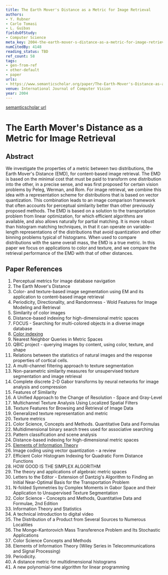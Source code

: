 ```yaml
---
title: The Earth Mover's Distance as a Metric for Image Retrieval
authors:
- Y. Rubner
- Carlo Tomasi
- L. Guibas
fieldsOfStudy:
- Computer Science
meta_key: 2004-the-earth-mover-s-distance-as-a-metric-for-image-retrieval
numCitedBy: 4148
reading_status: TBD
ref_count: 58
tags:
- gen-from-ref
- other-default
- paper
urls:
- https://www.semanticscholar.org/paper/The-Earth-Mover's-Distance-as-a-Metric-for-Image-Rubner-Tomasi/d13a04844e4a781e5180987118f732d93aa9f398?sort=total-citations
venue: International Journal of Computer Vision
year: 2004
---
```


[semanticscholar url](https://www.semanticscholar.org/paper/The-Earth-Mover's-Distance-as-a-Metric-for-Image-Rubner-Tomasi/d13a04844e4a781e5180987118f732d93aa9f398?sort=total-citations)

# The Earth Mover's Distance as a Metric for Image Retrieval

## Abstract

We investigate the properties of a metric between two distributions, the Earth Mover's Distance (EMD), for content-based image retrieval. The EMD is based on the minimal cost that must be paid to transform one distribution into the other, in a precise sense, and was first proposed for certain vision problems by Peleg, Werman, and Rom. For image retrieval, we combine this idea with a representation scheme for distributions that is based on vector quantization. This combination leads to an image comparison framework that often accounts for perceptual similarity better than other previously proposed methods. The EMD is based on a solution to the transportation problem from linear optimization, for which efficient algorithms are available, and also allows naturally for partial matching. It is more robust than histogram matching techniques, in that it can operate on variable-length representations of the distributions that avoid quantization and other binning problems typical of histograms. When used to compare distributions with the same overall mass, the EMD is a true metric. In this paper we focus on applications to color and texture, and we compare the retrieval performance of the EMD with that of other distances.

## Paper References

1. Perceptual metrics for image database navigation
2. The Earth Mover's Distance
3. Color- and texture-based image segmentation using EM and its application to content-based image retrieval
4. Periodicity, Directionality, and Randomness - Wold Features for Image Modeling and Retrieval
5. Similarity of color images
6. Distance-based indexing for high-dimensional metric spaces
7. FOCUS - Searching for multi-colored objects in a diverse image database
8. [Color indexing](2004-color-indexing)
9. Nearest Neighbor Queries in Metric Spaces
10. QBIC project - querying images by content, using color, texture, and shape
11. Relations between the statistics of natural images and the response properties of cortical cells.
12. A multi-channel filtering approach to texture segmentation
13. Non-parametric similarity measures for unsupervised texture segmentation and image retrieval
14. Complete discrete 2-D Gabor transforms by neural networks for image analysis and compression
15. Features of Similarity
16. A Unified Approach to the Change of Resolution - Space and Gray-Level
17. Multichannel Texture Analysis Using Localized Spatial Filters
18. Texture Features for Browsing and Retrieval of Image Data
19. Generalized texture representation and metric
20. Texture metrics
21. Color Science, Concepts and Methods. Quantitative Data and Formulas
22. Multidimensional binary search trees used for associative searching
23. Pattern classification and scene analysis
24. Distance-based indexing for high-dimensional metric spaces
25. [Elements of Information Theory](1991-elements-of-information-theory)
26. Image coding using vector quantization - a review
27. Efficient Color Histogram Indexing for Quadratic Form Distance Functions
28. HOW GOOD IS THE SIMPLEX ALGORITHM
29. The theory and applications of algebraic metric spaces
30. Letters to the Editor - Extension of Dantzig's Algorithm to Finding an Initial Near-Optimal Basis for the Transportation Problem
31. N-folded Symmetries by Complex Moments in Gabor Space and their Application to Unsupervised Texture Segmentation
32. Color Science - Concepts and Methods, Quantitative Data and Formulae, 2nd Edition
33. Information Theory and Statistics
34. A technical introduction to digital video
35. The Distribution of a Product from Several Sources to Numerous Localities
36. The Monge-Kantorovich Mass Transference Problem and Its Stochastic Applications
37. Color Science Concepts and Methods
38. Elements of Information Theory (Wiley Series in Telecommunications and Signal Processing)
39. Periodicity.
40. A distance metric for multidimensional histograms
41. A new polynomial-time algorithm for linear programming
